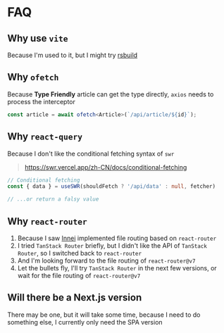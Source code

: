 # FAQ

## Why use `vite`

Because I'm used to it, but I might try [rsbuild](https://rsbuild.dev/)

## Why `ofetch`

Because **Type Friendly** article can get the type directly, `axios` needs to process the interceptor

```ts
const article = await ofetch<Article>(`/api/article/${id}`);

```

## Why `react-query`

Because I don't like the conditional fetching syntax of `swr`

> https://swr.vercel.app/zh-CN/docs/conditional-fetching

```ts
// Conditional fetching
const { data } = useSWR(shouldFetch ? '/api/data' : null, fetcher)

// ...or return a falsy value
```

## Why `react-router`

1. Because I saw [Innei](https://github.com/innei) implemented file routing based on `react-router`
2. I tried `TanStack Router` briefly, but I didn't like the API of `TanStack Router`, so I switched back to `react-router`
3. And I'm looking forward to the file routing of `react-router@v7`
4. Let the bullets fly, I'll try `TanStack Router` in the next few versions, or wait for the file routing of `react-router@v7`

## Will there be a Next.js version

There may be one, but it will take some time, because I need to do something else, I currently only need the SPA version
